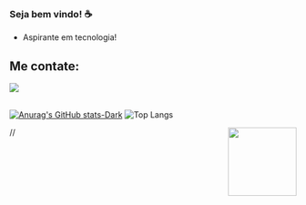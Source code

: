 


### Seja bem vindo! :coffee:	

- Aspirante em tecnologia!

## Me contate:

<div>
<a href = "mailto:contato@biancavjrp@gmail.com"><img loading="lazy" src="https://img.shields.io/badge/Gmail-D14836?style=for-the-badge&logo=gmail&logoColor=white" target="_blank"></a>  
</div>

<br>
  
[![Anurag's GitHub stats-Dark](https://github-readme-stats.vercel.app/api?username=biveronez&show_icons=true&theme=dracula#gh-dark-mode-only)](https://github.com/anuraghazra/github-readme-stats#gh-dark-mode-only)
![Top Langs](https://github-readme-stats.vercel.app/api/top-langs/?username=biveronez&layout=compact&theme=dracula#gh-dark-mode-only)

//<img src="https://i.picasion.com/pic92/934c5fd023f6ac47ab133254e47be78e.gif" align="right" width="120" height="120" border="0" alt=""/></a>


